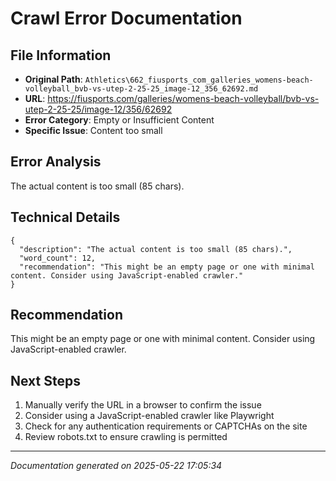 # Crawl Error Documentation

## File Information
- **Original Path**: `Athletics\662_fiusports_com_galleries_womens-beach-volleyball_bvb-vs-utep-2-25-25_image-12_356_62692.md`
- **URL**: https://fiusports.com/galleries/womens-beach-volleyball/bvb-vs-utep-2-25-25/image-12/356/62692
- **Error Category**: Empty or Insufficient Content
- **Specific Issue**: Content too small

## Error Analysis
The actual content is too small (85 chars).

## Technical Details
```
{
  "description": "The actual content is too small (85 chars).",
  "word_count": 12,
  "recommendation": "This might be an empty page or one with minimal content. Consider using JavaScript-enabled crawler."
}
```

## Recommendation
This might be an empty page or one with minimal content. Consider using JavaScript-enabled crawler.

## Next Steps
1. Manually verify the URL in a browser to confirm the issue
2. Consider using a JavaScript-enabled crawler like Playwright
3. Check for any authentication requirements or CAPTCHAs on the site
4. Review robots.txt to ensure crawling is permitted

---
*Documentation generated on 2025-05-22 17:05:34*
